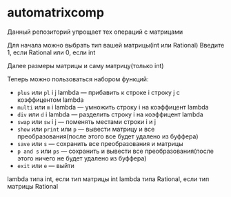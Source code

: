 # automatrixcomp

Данный репозиторий упрощает тех операций с матрицами

Для начала можно выбрать тип вашей матрицы(int или Rational)
Введите 1, если Rational или 0, если int

Далее размеры матрицы и саму матрицу(только int)

Теперь можно пользоваться набором функций:
* `plus` или `pl` i j lambda &mdash; прибавить к строке i строку j с коэффицентом lambda
* `multi` или `m` i lambda &mdash; умножить строку i на коэффицент lambda
* `div` или `d` i lambda &mdash;  разделить строку i на коэффицент lambda
* `swap` или `sw` i j &mdash; поменять местами строки i и j
* `show` или `print` или `p` &mdash; вывести матрицу и все преобразования(после этого все будет удалено из буффера)
* `save` или `s` &mdash; сохранить все преобразования и матрицы
* `p and s` или `ps` &mdash; сохранить и вывести все преобразования(после этого ничего не будет удалено из буффера)
* `exit` или `e` &mdash; выйти

lambda типа int, если тип матрицы int
lambda типа Rational, если тип матрицы Rational

